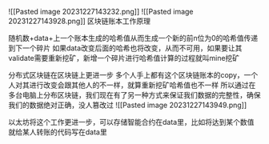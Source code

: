 
![[Pasted image 20231227143232.png]]
![[Pasted image 20231227143928.png]]
区块链账本工作原理

随机数+data+上一个账本生成的哈希值从而生成一个新的前n位为0的哈希值传递到下一个碎片
如果data改变后面的哈希也将改变，从而不可用，如果要让其validate需要重新挖矿，新增一个碎片进行哈希值计算的过程就叫mine挖矿

分布式区块链在区块链上更进一步
多个人手上都有这个区块链账本的copy，一个人对其进行改变会跟其他人的不一样，就算重新挖矿哈希值也不一样
所以通过在多台电脑上分布区块链，我们现在有了另一种方式来保证我们数据的完整性，确保我们的数据绝对正确，没人篡改过
![[Pasted image 20231227143949.png]]

以太坊将这个工作更进一步，可以存储智能合约在data里，比如将达到某个数值就给某人转账的代码写在data里